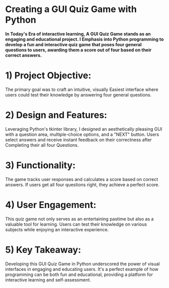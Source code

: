 # Creating a GUI Quiz Game with Python
**In Today's Era of interactive learning, A GUI Quiz Game stands as an engaging and educational project. I Emphasis into Python programming to develop a fun and interactive quiz game that poses four general questions to users, awarding them a score out of four based on their correct answers.**

# **1) Project Objective:**
The primary goal was to craft an intuitive, visually Easiest interface where users could test their knowledge by answering four general questions.

# **2) Design and Features:**
Leveraging Python's tkinter library, I designed an aesthetically pleasing GUI with a question area, multiple-choice options, and a "NEXT" button. Users select answers and receive instant feedback on their correctness after Completing their all four Questions.

# **3) Functionality:**
The game tracks user responses and calculates a score based on correct answers. If users get all four questions right, they achieve a perfect score.

# **4) User Engagement:**
This quiz game not only serves as an entertaining pastime but also as a valuable tool for learning. Users can test their knowledge on various subjects while enjoying an interactive experience.

# **5) Key Takeaway:**
Developing this GUI Quiz Game in Python underscored the power of visual interfaces in engaging and educating users. It's a perfect example of how programming can be both fun and educational, providing a platform for interactive learning and self-assessment.

